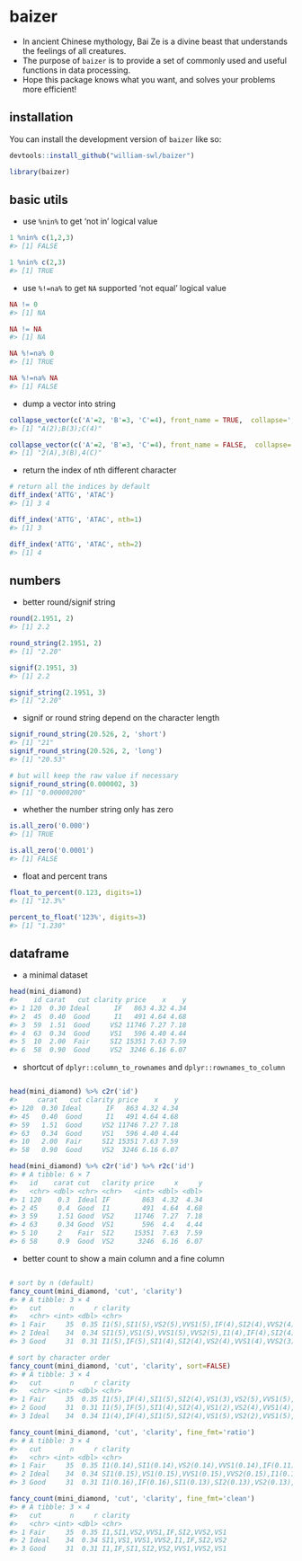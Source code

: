 
<!-- README.md is generated from README.Rmd. Please edit that file -->

# baizer

<!-- badges: start -->
<!-- badges: end -->

- In ancient Chinese mythology, Bai Ze is a divine beast that
  understands the feelings of all creatures.
- The purpose of `baizer` is to provide a set of commonly used and
  useful functions in data processing.
- Hope this package knows what you want, and solves your problems more
  efficient!

## installation

You can install the development version of `baizer` like so:

``` r
devtools::install_github("william-swl/baizer")
```

``` r
library(baizer)
```

## basic utils

- use `%nin%` to get ‘not in’ logical value

``` r
1 %nin% c(1,2,3)
#> [1] FALSE

1 %nin% c(2,3)
#> [1] TRUE
```

- use `%!=na%` to get `NA` supported ‘not equal’ logical value

``` r
NA != 0
#> [1] NA

NA != NA
#> [1] NA

NA %!=na% 0
#> [1] TRUE

NA %!=na% NA
#> [1] FALSE
```

- dump a vector into string

``` r
collapse_vector(c('A'=2, 'B'=3, 'C'=4), front_name = TRUE,  collapse=';')
#> [1] "A(2);B(3);C(4)"

collapse_vector(c('A'=2, 'B'=3, 'C'=4), front_name = FALSE,  collapse=',')
#> [1] "2(A),3(B),4(C)"
```

- return the index of nth different character

``` r
# return all the indices by default
diff_index('ATTG', 'ATAC')
#> [1] 3 4

diff_index('ATTG', 'ATAC', nth=1)
#> [1] 3

diff_index('ATTG', 'ATAC', nth=2)
#> [1] 4
```

## numbers

- better round/signif string

``` r
round(2.1951, 2)
#> [1] 2.2

round_string(2.1951, 2)
#> [1] "2.20"

signif(2.1951, 3)
#> [1] 2.2

signif_string(2.1951, 3)
#> [1] "2.20"
```

- signif or round string depend on the character length

``` r
signif_round_string(20.526, 2, 'short')
#> [1] "21"
signif_round_string(20.526, 2, 'long')
#> [1] "20.53"

# but will keep the raw value if necessary
signif_round_string(0.000002, 3)
#> [1] "0.00000200"
```

- whether the number string only has zero

``` r
is.all_zero('0.000')
#> [1] TRUE

is.all_zero('0.0001')
#> [1] FALSE
```

- float and percent trans

``` r
float_to_percent(0.123, digits=1)
#> [1] "12.3%"

percent_to_float('123%', digits=3)
#> [1] "1.230"
```

## dataframe

- a minimal dataset

``` r
head(mini_diamond)
#>    id carat   cut clarity price    x    y
#> 1 120  0.30 Ideal      IF   863 4.32 4.34
#> 2  45  0.40  Good      I1   491 4.64 4.68
#> 3  59  1.51  Good     VS2 11746 7.27 7.18
#> 4  63  0.34  Good     VS1   596 4.40 4.44
#> 5  10  2.00  Fair     SI2 15351 7.63 7.59
#> 6  58  0.90  Good     VS2  3246 6.16 6.07
```

- shortcut of `dplyr::column_to_rownames` and
  `dplyr::rownames_to_column`

``` r

head(mini_diamond) %>% c2r('id')
#>     carat   cut clarity price    x    y
#> 120  0.30 Ideal      IF   863 4.32 4.34
#> 45   0.40  Good      I1   491 4.64 4.68
#> 59   1.51  Good     VS2 11746 7.27 7.18
#> 63   0.34  Good     VS1   596 4.40 4.44
#> 10   2.00  Fair     SI2 15351 7.63 7.59
#> 58   0.90  Good     VS2  3246 6.16 6.07

head(mini_diamond) %>% c2r('id') %>% r2c('id')
#> # A tibble: 6 × 7
#>   id    carat cut   clarity price     x     y
#>   <chr> <dbl> <chr> <chr>   <int> <dbl> <dbl>
#> 1 120    0.3  Ideal IF        863  4.32  4.34
#> 2 45     0.4  Good  I1        491  4.64  4.68
#> 3 59     1.51 Good  VS2     11746  7.27  7.18
#> 4 63     0.34 Good  VS1       596  4.4   4.44
#> 5 10     2    Fair  SI2     15351  7.63  7.59
#> 6 58     0.9  Good  VS2      3246  6.16  6.07
```

- better count to show a main column and a fine column

``` r

# sort by n (default)
fancy_count(mini_diamond, 'cut', 'clarity')
#> # A tibble: 3 × 4
#>   cut       n     r clarity                                                
#>   <chr> <int> <dbl> <chr>                                                  
#> 1 Fair     35  0.35 I1(5),SI1(5),VS2(5),VVS1(5),IF(4),SI2(4),VVS2(4),VS1(3)
#> 2 Ideal    34  0.34 SI1(5),VS1(5),VVS1(5),VVS2(5),I1(4),IF(4),SI2(4),VS2(2)
#> 3 Good     31  0.31 I1(5),IF(5),SI1(4),SI2(4),VS2(4),VVS1(4),VVS2(3),VS1(2)

# sort by character order
fancy_count(mini_diamond, 'cut', 'clarity', sort=FALSE)
#> # A tibble: 3 × 4
#>   cut       n     r clarity                                                
#>   <chr> <int> <dbl> <chr>                                                  
#> 1 Fair     35  0.35 I1(5),IF(4),SI1(5),SI2(4),VS1(3),VS2(5),VVS1(5),VVS2(4)
#> 2 Good     31  0.31 I1(5),IF(5),SI1(4),SI2(4),VS1(2),VS2(4),VVS1(4),VVS2(3)
#> 3 Ideal    34  0.34 I1(4),IF(4),SI1(5),SI2(4),VS1(5),VS2(2),VVS1(5),VVS2(5)

fancy_count(mini_diamond, 'cut', 'clarity', fine_fmt='ratio')
#> # A tibble: 3 × 4
#>   cut       n     r clarity                                                     
#>   <chr> <int> <dbl> <chr>                                                       
#> 1 Fair     35  0.35 I1(0.14),SI1(0.14),VS2(0.14),VVS1(0.14),IF(0.11),SI2(0.11),…
#> 2 Ideal    34  0.34 SI1(0.15),VS1(0.15),VVS1(0.15),VVS2(0.15),I1(0.12),IF(0.12)…
#> 3 Good     31  0.31 I1(0.16),IF(0.16),SI1(0.13),SI2(0.13),VS2(0.13),VVS1(0.13),…

fancy_count(mini_diamond, 'cut', 'clarity', fine_fmt='clean')
#> # A tibble: 3 × 4
#>   cut       n     r clarity                        
#>   <chr> <int> <dbl> <chr>                          
#> 1 Fair     35  0.35 I1,SI1,VS2,VVS1,IF,SI2,VVS2,VS1
#> 2 Ideal    34  0.34 SI1,VS1,VVS1,VVS2,I1,IF,SI2,VS2
#> 3 Good     31  0.31 I1,IF,SI1,SI2,VS2,VVS1,VVS2,VS1
```
